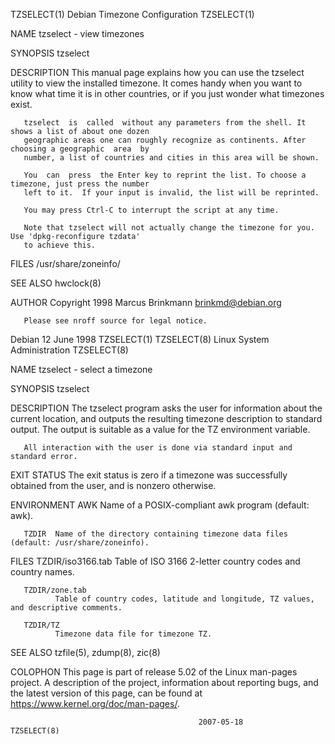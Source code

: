 TZSELECT(1)                          Debian Timezone Configuration                         TZSELECT(1)

NAME
       tzselect - view timezones

SYNOPSIS
       tzselect

DESCRIPTION
       This  manual page explains how you can use the tzselect utility to view the installed timezone.
       It comes handy when you want to know what time it is in other countries, or if you just  wonder
       what timezones exist.

       tzselect  is  called  without any parameters from the shell. It shows a list of about one dozen
       geographic areas one can roughly recognize as continents. After choosing a geographic  area  by
       number, a list of countries and cities in this area will be shown.

       You  can  press  the Enter key to reprint the list. To choose a timezone, just press the number
       left to it.  If your input is invalid, the list will be reprinted.

       You may press Ctrl-C to interrupt the script at any time.

       Note that tzselect will not actually change the timezone for you. Use 'dpkg-reconfigure tzdata'
       to achieve this.

FILES
       /usr/share/zoneinfo/

SEE ALSO
       hwclock(8)

AUTHOR
       Copyright 1998 Marcus Brinkmann <brinkmd@debian.org>

       Please see nroff source for legal notice.

Debian                                       12 June 1998                                  TZSELECT(1)
TZSELECT(8)                           Linux System Administration                          TZSELECT(8)

NAME
       tzselect - select a timezone

SYNOPSIS
       tzselect

DESCRIPTION
       The  tzselect program asks the user for information about the current location, and outputs the
       resulting timezone description to standard output.  The output is suitable as a value  for  the
       TZ environment variable.

       All interaction with the user is done via standard input and standard error.

EXIT STATUS
       The  exit  status is zero if a timezone was successfully obtained from the user, and is nonzero
       otherwise.

ENVIRONMENT
       AWK    Name of a POSIX-compliant awk program (default: awk).

       TZDIR  Name of the directory containing timezone data files (default: /usr/share/zoneinfo).

FILES
       TZDIR/iso3166.tab
              Table of ISO 3166 2-letter country codes and country names.

       TZDIR/zone.tab
              Table of country codes, latitude and longitude, TZ values, and descriptive comments.

       TZDIR/TZ
              Timezone data file for timezone TZ.

SEE ALSO
       tzfile(5), zdump(8), zic(8)

COLOPHON
       This page is part of release 5.02 of  the  Linux  man-pages  project.   A  description  of  the
       project, information about reporting bugs, and the latest version of this page, can be found at
       https://www.kernel.org/doc/man-pages/.

                                              2007-05-18                                   TZSELECT(8)
